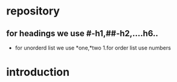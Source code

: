 # repository
## for headings we use #-h1,##-h2,....h6..
* for unorderd list we use *one,*two
1.for order list use numbers 
# introduction
